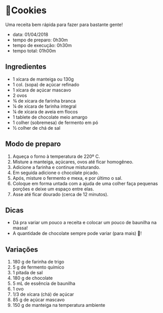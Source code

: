 # 🍪Cookies

Uma receita bem rápida para fazer para bastante gente!

* data: 01/04/2018
* tempo de preparo: 0h30m
* tempo de execução: 0h30m
* tempo total: 01h00m

## Ingredientes

* 1 xícara de manteiga ou 130g
* 1 col. (sopa) de açúcar refinado
* 1 xícara de açúcar mascavo
* 2 ovos
* ¾ de xícara de farinha branca
* ¼ de xícara de farinha integral
* ¼ de xícara de aveia em flocos
* 1 tablete de chocolate meio amargo
* 1 colher (sobremesa) de fermento em pó
* ½ colher de chá de sal


## Modo de preparo

1. Aqueça o forno à temperatura de 220º C.
1. Misture a manteiga, açúcares, ovos até ficar homogêneo.
1. Adicione a farinha e continue misturando. 
1. Em seguida adicione o chocolate picado. 
1. Após, misture o fermento e mexa, e por último o sal.
1. Coloque em forma untada com a ajuda de uma colher faça pequenas porções e deixe um espaço entre elas. 
1. Asse até ficar dourado (cerca de 12 minutos).

## Dicas

* Dá pra variar um pouco a receita e colocar um pouco de baunilha na massa!
* A quantidade de chocolate sempre pode variar (para mais) 🍫!

## Variações

1. 180 g de farinha de trigo
2. 5 g de fermento químico
3. 1 pitada de sal
4. 180 g de chocolate
5. 5 mL de essência de baunilha
6. 1 ovo
7. 1/3 de xícara (chá) de açúcar
8. 85 g de açúcar mascavo
9. 150 g de manteiga na temperatura ambiente